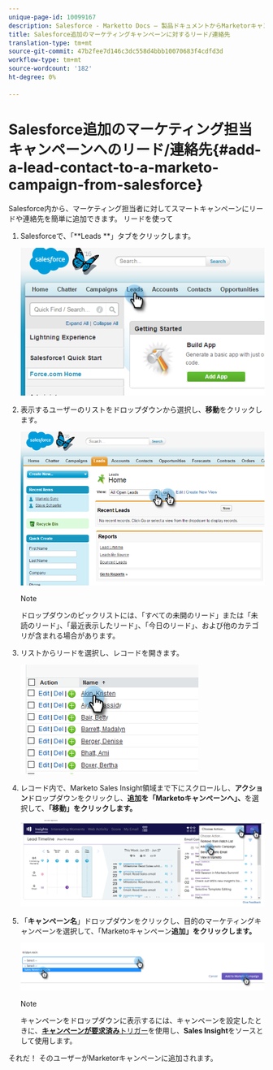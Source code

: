 ```yaml
---
unique-page-id: 10099167
description: Salesforce - Marketto Docs — 製品ドキュメントからMarketorキャンペーン追加へのリード/連絡先
title: Salesforce追加のマーケティングキャンペーンに対するリード/連絡先
translation-type: tm+mt
source-git-commit: 47b2fee7d146c3dc558d4bbb10070683f4cdfd3d
workflow-type: tm+mt
source-wordcount: '182'
ht-degree: 0%

---
```



# Salesforce追加のマーケティング担当キャンペーンへのリード/連絡先{#add-a-lead-contact-to-a-marketo-campaign-from-salesforce}

Salesforce内から、マーケティング担当者に対してスマートキャンペーンにリードや連絡先を簡単に追加できます。 リードを使って

1. Salesforceで、「**Leads **」タブをクリックします。

   ![](assets/image2016-3-22-9-3a18-3a36.png)

1. 表示するユーザーのリストをドロップダウンから選択し、**移動**&#x200B;をクリックします。

   ![](assets/image2016-3-22-9-3a24-3a6.png)

   >[!NOTE]
   >
   >ドロップダウンのピックリストには、「すべての未開のリード」または「未読のリード」、「最近表示したリード」、「今日のリード」、および他のカテゴリが含まれる場合があります。

1. リストからリードを選択し、レコードを開きます。

   ![](assets/three.png)

1. レコード内で、Marketo Sales Insight領域まで下にスクロールし、**アクション**&#x200B;ドロップダウンをクリックし、**追加を「Marketoキャンペーンへ」、**&#x200B;を選択して、**「移動」をクリックします。**

   ![](assets/four.png)

1. 「**キャンペーン名**」ドロップダウンをクリックし、目的のマーケティングキャンペーンを選択して、「Marketoキャンペーン&#x200B;**追加」をクリックします。**

   ![](assets/five.png)

   >[!NOTE]
   >
   >キャンペーンをドロップダウンに表示するには、キャンペーンを設定したときに、[**キャンペーンが要求済み**&#x200B;トリガー](../../../../../../product-docs/core-marketo-concepts/smart-campaigns/using-smart-campaigns/setting-up-a-trigger-smart-campaign-for-sales-using-campaign-is-requested.md)を使用し、**Sales Insight**&#x200B;をソースとして使用します。

それだ！ そのユーザーがMarketorキャンペーンに追加されます。